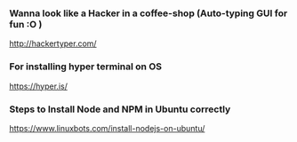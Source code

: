 
### Wanna look like a Hacker in a coffee-shop (Auto-typing GUI for fun :O )
http://hackertyper.com/

### For installing hyper terminal on OS 
https://hyper.is/  


### Steps to Install Node and NPM in Ubuntu correctly
https://www.linuxbots.com/install-nodejs-on-ubuntu/
